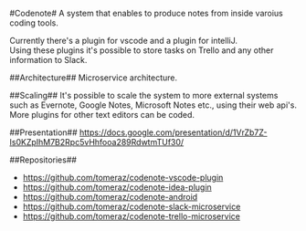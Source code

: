#Codenote#
A system that enables to produce notes from inside varoius coding tools.

Currently there's a plugin for vscode and a plugin for intelliJ.<br>
Using these plugins it's possible to store tasks on Trello and any other information to Slack.

##Architecture##
Microservice architecture.

##Scaling##
It's possible to scale the system to more external systems such as Evernote, Google Notes, Microsoft Notes etc., using their web api's.<br>
More plugins for other text editors can be coded.

##Presentation##
https://docs.google.com/presentation/d/1VrZb7Z-Is0KZpIhM7B2Rpc5vHhfooa289RdwtmTUf30/

##Repositories##
* https://github.com/tomeraz/codenote-vscode-plugin
* https://github.com/tomeraz/codenote-idea-plugin
* https://github.com/tomeraz/codenote-android
* https://github.com/tomeraz/codenote-slack-microservice
* https://github.com/tomeraz/codenote-trello-microservice
